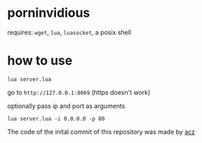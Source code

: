 # porninvidious

requires: `wget`, `lua`, `luasocket`, a posix shell


# how to use
```
lua server.lua
```
go to `http://127.0.0.1:8069` (https doesn't work)



optionally pass ip and port as arguments
```
lua server.lua -i 0.0.0.0 -p 80
```

The code of the inital commit of this repository was made by [acz](https://acz.kalli.st)
